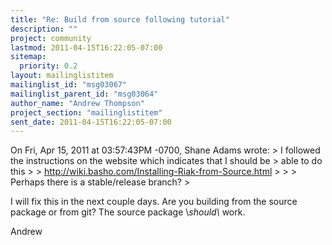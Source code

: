 ```yaml
---
title: "Re: Build from source following tutorial"
description: ""
project: community
lastmod: 2011-04-15T16:22:05-07:00
sitemap:
  priority: 0.2
layout: mailinglistitem
mailinglist_id: "msg03067"
mailinglist_parent_id: "msg03064"
author_name: "Andrew Thompson"
project_section: "mailinglistitem"
sent_date: 2011-04-15T16:22:05-07:00
---
```



On Fri, Apr 15, 2011 at 03:57:43PM -0700, Shane Adams wrote:
&gt; I followed the instructions on the website which indicates that I should be 
&gt; able to do this
&gt; 
&gt; http://wiki.basho.com/Installing-Riak-from-Source.html
&gt; 
&gt; 
&gt; Perhaps there is a stable/release branch?
&gt; 

I will fix this in the next couple days. Are you building from the
source package or from git? The source package \\*should\\* work.

Andrew

